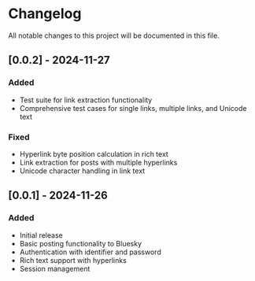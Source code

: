 # Changelog

All notable changes to this project will be documented in this file.

## [0.0.2] - 2024-11-27

### Added
- Test suite for link extraction functionality
- Comprehensive test cases for single links, multiple links, and Unicode text

### Fixed
- Hyperlink byte position calculation in rich text
- Link extraction for posts with multiple hyperlinks
- Unicode character handling in link text

## [0.0.1] - 2024-11-26

### Added
- Initial release
- Basic posting functionality to Bluesky
- Authentication with identifier and password
- Rich text support with hyperlinks
- Session management
